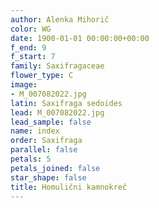 ```yaml
---
author: Alenka Mihorič
color: WG
date: 1900-01-01 00:00:00+00:00
f_end: 9
f_start: 7
family: Saxifragaceae
flower_type: C
image:
- M_007082022.jpg
latin: Saxifraga sedoides
lead: M_007082022.jpg
lead_sample: false
name: index
order: Saxifraga
parallel: false
petals: 5
petals_joined: false
star_shape: false
title: Homulični kamnokreč
---
```


